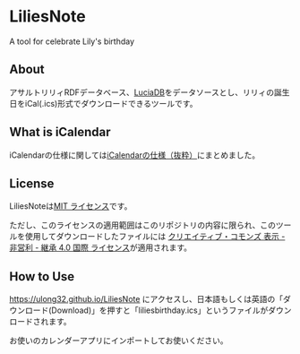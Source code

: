 # LiliesNote

A tool for celebrate Lily's birthday

## About

アサルトリリィRDFデータベース、[LuciaDB](https://github.com/Assault-Lily/LuciaDB)をデータソースとし、リリィの誕生日をiCal(.ics)形式でダウンロードできるツールです。

## What is iCalendar

iCalendarの仕様に関しては[iCalendarの仕様（抜粋）](https://gist.github.com/ulong32/6d210fa82f0ee3feea70b643766b9ad3)にまとめました。

## License

LiliesNoteは[MIT ライセンス](https://opensource.org/licenses/MIT)です。

ただし、このライセンスの適用範囲はこのリポジトリの内容に限られ、このツールを使用してダウンロードしたファイルには [クリエイティブ・コモンズ 表示 - 非営利 - 継承 4.0 国際 ライセンス](https://creativecommons.org/licenses/by-nc-sa/4.0/deed.ja)が適用されます。

## How to Use

<https://ulong32.github.io/LiliesNote> にアクセスし、日本語もしくは英語の「ダウンロード(Download)」を押すと「liliesbirthday.ics」というファイルがダウンロードされます。

お使いのカレンダーアプリにインポートしてお使いください。
